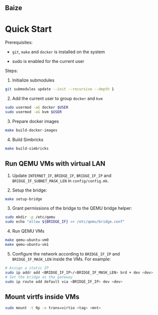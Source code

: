 Baize
-----

Quick Start
===========

Prerequisites:

- `git`, `make` and `docker` is installed on the system

- sudo is enabled for the current user

Steps:

1. Initialize submodules
```bash
git submodules update --init --recursive --depth 1
```

2. Add the current user to group `docker` and `kvm`
```bash
sudo usermod -aG docker $USER
sudo usermod -aG kvm $USER
```

3. Prepare docker images
```bash
make build-docker-images
```

4. Build Simbricks
```bash
make build-simbricks
```

Run QEMU VMs with virtual LAN
--------------------------------

1. Update `INTERNET_IF`, `BRIDGE_IF`, `BRIDGE_IF_IP` and `BRIDGE_IF_SUBNET_MASK_LEN` in `config/config.mk`.

2. Setup the bridge:
```bash
make setup-bridge
```

3. Grant permissions of the bridge to the QEMU bridge helper:
```bash
sudo mkdir -p /etc/qemu
sudo echo "allow ${BRIDGE_IF} >> /etc/qemu/bridge.conf"
```

4. Run QEMU VMs
```bash
make qemu-ubuntu-vm0
make qemu-ubuntu-vm1
```

5. Configure the network according to `BRIDGE_IF_IP` and `BRIDGE_IF_MASK_LEN` inside the VMs. For example:
```bash
# Assign a static IP
sudo ip addr add <BRIDGE_IF_IP>/<BRIDGE_IF_MASK_LEN> brd + dev <dev>
# Set the bridge as the gateway
sudo ip route add default via <BRIDGE_IF_IP> dev <dev>
```

Mount virtfs inside VMs
-----------------------

```bash
sudo mount -t 9p -o trans=virtio <tag> <mnt>
```

